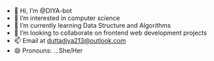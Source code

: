 - 👋 Hi, I’m @DIYA-bot
- 👀 I’m interested in computer science
- 🌱 I’m currently learning Data Structure and Algorithms
- 💞️ I’m looking to collaborate on frontend web development projects
- 📫 Email at duttadiya213@outlook.com
- 😄 Pronouns: ...She/Her
  

<!---
DIYA-bot/DIYA-bot is a ✨ special ✨ repository because its `README.md` (this file) appears on your GitHub profile.
You can click the Preview link to take a look at your changes.
--->
